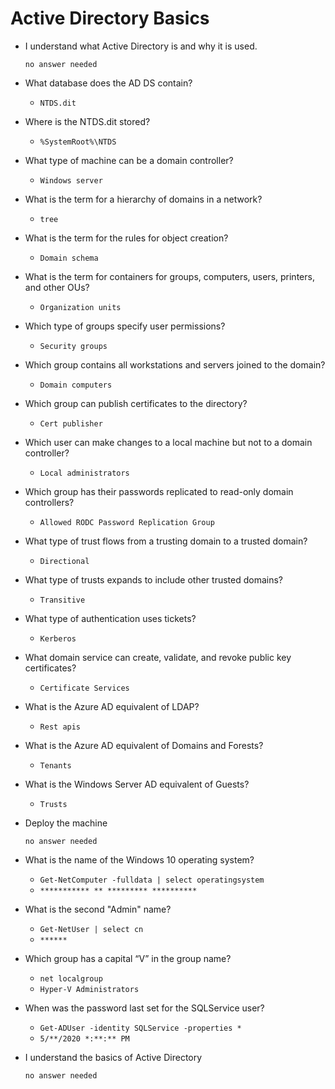 # Active Directory Basics

- I understand what Active Directory is and why it is used.

	  no answer needed

- What database does the AD DS contain?

	- `NTDS.dit`

- Where is the NTDS.dit stored?

	- `%SystemRoot%\NTDS`

- What type of machine can be a domain controller?

	- `Windows server`

- What is the term for a hierarchy of domains in a network?

	- `tree`

- What is the term for the rules for object creation?

	- `Domain schema`

- What is the term for containers for groups, computers, users, printers, and other OUs?

	- `Organization units`

- Which type of groups specify user permissions?

	- `Security groups`

- Which group contains all workstations and servers joined to the domain?

	- `Domain computers`

- Which group can publish certificates to the directory?

	- `Cert publisher`

- Which user can make changes to a local machine but not to a domain controller?

	- `Local administrators`

- Which group has their passwords replicated to read-only domain controllers?

	- `Allowed RODC Password Replication Group`

- What type of trust flows from a trusting domain to a trusted domain?

	- `Directional`

- What type of trusts expands to include other trusted domains?

	- `Transitive`

- What type of authentication uses tickets?

	- `Kerberos`

- What domain service can create, validate, and revoke public key certificates?

	- `Certificate Services`

- What is the Azure AD equivalent of LDAP?

	- `Rest apis`

- What is the Azure AD equivalent of Domains and Forests?

	- `Tenants`

- What is the Windows Server AD equivalent of Guests?

	- `Trusts`

- Deploy the machine

	  no answer needed

- What is the name of the Windows 10 operating system?
 
	- `Get-NetComputer -fulldata | select operatingsystem`
	- `*********** ** ********* **********`

- What is the second "Admin" name?

	- `Get-NetUser | select cn`
	- `******`

- Which group has a capital “V” in the group name?

	- `net localgroup`
	- `Hyper-V Administrators`

- When was the password last set for the SQLService user?

	- `Get-ADUser -identity SQLService -properties *`
	- `5/**/2020 *:**:** PM`

- I understand the basics of Active Directory

	  no answer needed


